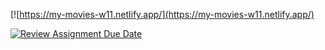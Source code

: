 [![https://my-movies-w11.netlify.app/](https://my-movies-w11.netlify.app/)

[![Review Assignment Due Date](https://classroom.github.com/assets/deadline-readme-button-8d59dc4de5201274e310e4c54b9627a8934c3b88527886e3b421487c677d23eb.svg)](https://classroom.github.com/a/ZWjvzVL5)

